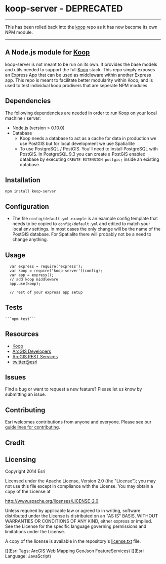 # koop-server - DEPRECATED

----------------------

This has been rolled back into the [koop](https://github.com/Esri/Koop) repo as it has now become its own NPM module. 

-----------------------

## A Node.js module for [Koop](https://github.com/Esri/Koop) 

koop-server is not meant to be run on its own. It provides the base models and utils needed to support the full [Koop](https://github.com/Esri/Koop) stack. This repo simply exposes an Express App that can be used as middleware within another Express app. This repo is meant to facilitate better modularity within Koop, and is used to test individual koop prodivers that are seperate NPM modules. 

## Dependencies 
The following dependencies are needed in order to run Koop on your local machine / server: 
* Node.js (version > 0.10.0)
* Database
  * Koop needs a database to act as a cache for data in production we use PostGIS but for local development we use Spatiallite 
  * To use PostgreSQL / PostGIS. You'll need to install PostgreSQL with PostGIS. In PostgreSQL 9.3 you can create a PostGIS enabled database by executing `CREATE EXTENSION postgis;` inside an existing database. 

## Installation
  ```npm install koop-server```
  
## Configuration 
  * The file `config/default.yml.example` is an example config template that needs to be copied to `config/default.yml` and edited to match your local env settings. In most cases the only change will be the name of the PostGIS database. For Spatialite there will probably not be a need to change anything.

## Usage

  ```
    var express = require('express');
    var koop = require('koop-server')(config);
    var app = express();
    // add koop middleware
    app.use(koop);

    // rest of your express app setup 
  ```

## Tests 

    ```npm test```  


## Resources
* [Koop](https://github.com/Esri/Koop)
* [ArcGIS Developers](http://developers.arcgis.com)
* [ArcGIS REST Services](http://resources.arcgis.com/en/help/arcgis-rest-api/)
* [twitter@esri](http://twitter.com/esri)

## Issues
Find a bug or want to request a new feature?  Please let us know by submitting an issue.

## Contributing
Esri welcomes contributions from anyone and everyone. Please see our [guidelines for contributing](https://github.com/esri/contributing).

## Credit

## Licensing
Copyright 2014 Esri

Licensed under the Apache License, Version 2.0 (the "License");
you may not use this file except in compliance with the License.
You may obtain a copy of the License at

   http://www.apache.org/licenses/LICENSE-2.0

Unless required by applicable law or agreed to in writing, software
distributed under the License is distributed on an "AS IS" BASIS,
WITHOUT WARRANTIES OR CONDITIONS OF ANY KIND, either express or implied.
See the License for the specific language governing permissions and
limitations under the License.

A copy of the license is available in the repository's [license.txt]( https://raw.github.com/Esri/koop-server/master/license.txt) file.

[](Esri Tags: ArcGIS Web Mapping GeoJson FeatureServices)
[](Esri Language: JavaScript)
